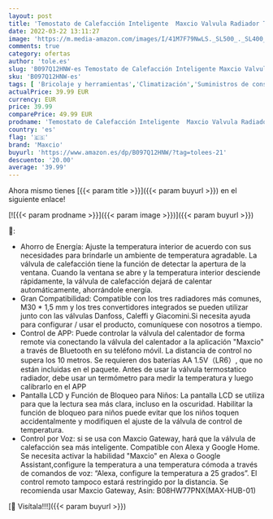 ```yaml
---
layout: post
title: 'Temostato de Calefacción Inteligente  Maxcio Valvula Radiador Termostatica  Función de Detección de Ventana  M30*1 5  Termostato Compatible con Alexa y Google Home  Se Necesita Gateway   2 Packs'
date: 2022-03-22 13:11:27
image: 'https://m.media-amazon.com/images/I/41M7F79NwLS._SL500_._SL400_.jpg'
comments: true
category: ofertas
author: 'tole.es'
slug: 'B097Q12HNW-es Temostato de Calefacción Inteligente Maxcio Valvula...'
sku: 'B097Q12HNW-es'
tags: [ 'Bricolaje y herramientas','Climatización','Suministros de construcción','Termostatos','Termostatos y accesorios','alexa','google','home','maxcio', ]
actualPrice: 39.99 EUR
currency: EUR
price: 39.99
comparePrice: 49.99 EUR
prodname: 'Temostato de Calefacción Inteligente  Maxcio Valvula Radiador Termostatica  Función de Detección de Ventana  M30*1 5  Termostato Compatible con Alexa y Google Home  Se Necesita Gateway   2 Packs'
country: 'es'
flag: '🇪🇸'
brand: 'Maxcio'
buyurl: 'https://www.amazon.es/dp/B097Q12HNW/?tag=tolees-21'
descuento: '20.00'
average: '39.99'
---
```


Ahora mismo tienes [{{< param title >}}]({{< param buyurl >}}) en el siguiente enlace!

[![{{< param prodname >}}]({{< param image >}})]({{< param buyurl >}})

🔎:

- Ahorro de Energía: Ajuste la temperatura interior de acuerdo con sus necesidades para brindarle un ambiente de temperatura agradable. La válvula de calefacción tiene la función de detectar la apertura de la ventana. Cuando la ventana se abre y la temperatura interior desciende rápidamente, la válvula de calefacción dejará de calentar automáticamente, ahorrándole energía.
- Gran Compatibilidad: Compatible con los tres radiadores más comunes, M30 * 1,5 mm y los tres convertidores integrados se pueden utilizar junto con las válvulas Danfoss, Caleffi y Giacomini.Si necesita ayuda para configurar / usar el producto, comuníquese con nosotros a tiempo.
- Control de APP: Puede controlar la válvula del calentador de forma remote via conectando la válvula del calentador a la aplicación "Maxcio" a través de Bluetooth en su teléfono móvil. La distancia de control no supera los 10 metros. Se requieren dos baterías AA 1.5V（LR6）, que no están incluidas en el paquete. Antes de usar la válvula termostatico radiador, debe usar un termómetro para medir la temperatura y luego calibrarlo en el APP
- Pantalla LCD y Función de Bloqueo para Niños: La pantalla LCD se utiliza para que la lectura sea más clara, incluso en la oscuridad. Habilitar la función de bloqueo para niños puede evitar que los niños toquen accidentalmente y modifiquen el ajuste de la válvula de control de temperatura.
- Control por Voz: si se usa con Maxcio Gateway, hará que la válvula de calefacción sea más inteligente. Compatible con Alexa y Google Home. Se necesita activar la habilidad "Maxcio" en Alexa o Google Assistant,configure la temperatura a una temperatura cómoda a través de comandos de voz: “Alexa, configure la temperatura a 25 grados”. El control remoto tampoco estará restringido por la distancia. Se recomienda usar Maxcio Gateway, Asin: B08HW77PNX(MAX-HUB-01)

[🛒 Visítala!!!]({{< param buyurl >}})
